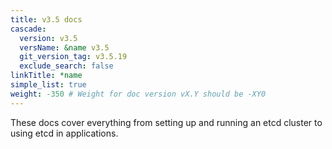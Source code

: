 ```yaml
---
title: v3.5 docs
cascade:
  version: v3.5
  versName: &name v3.5
  git_version_tag: v3.5.19
  exclude_search: false
linkTitle: *name
simple_list: true
weight: -350 # Weight for doc version vX.Y should be -XY0
---
```


These docs cover everything from setting up and running an etcd cluster to using
etcd in applications.
